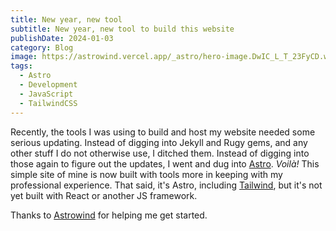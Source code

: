 ```yaml
---
title: New year, new tool
subtitle: New year, new tool to build this website
publishDate: 2024-01-03
category: Blog
image: https://astrowind.vercel.app/_astro/hero-image.DwIC_L_T_23FyCD.webp
tags:
  - Astro
  - Development
  - JavaScript
  - TailwindCSS
---
```


Recently, the tools I was using to build and host my website needed some serious updating. Instead of digging into Jekyll and Rugy gems, and any other stuff I do not otherwise use, I ditched them. Instead of digging into those again to figure out the updates, I went and dug into [Astro](https://astro.build/). _Voilà!_ This simple site of mine is now built with tools more in keeping with my professional experience. That said, it's Astro, including [Tailwind](https://tailwindcss.com), but it's not yet built with React or another JS framework.

Thanks to [Astrowind](https://astrowind.vercel.app) for helping me get started.
